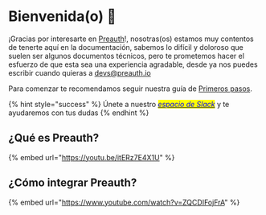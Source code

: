 # Bienvenida(o) 🖖

¡Gracias por interesarte en [Preauth](https://preauth.io)!, nosotras(os) estamos muy contentos de tenerte aquí en la documentación, sabemos lo difícil y doloroso que suelen ser algunos documentos técnicos, pero te prometemos hacer el esfuerzo de que esta sea una experiencia agradable, desde ya nos puedes escribir cuando quieras a [devs@preauth.io](mailto:devs@preauth.io)

Para comenzar te recomendamos seguir nuestra guía de [Primeros pasos](primeros-pasos.md).

{% hint style="success" %}
Únete a nuestro [_<mark style="color:blue;">espacio de Slack</mark>_](https://join.slack.com/t/preauth-soporte/shared\_invite/zt-18pzujyy8-F6cZBsHmZ\_5OZFd16fnnWw) y te ayudaremos con tus dudas
{% endhint %}

## ¿Qué es Preauth?

{% embed url="https://youtu.be/itERz7E4X1U" %}

## **¿Cómo integrar Preauth?**

{% embed url="https://www.youtube.com/watch?v=ZQCDIFojFrA" %}
